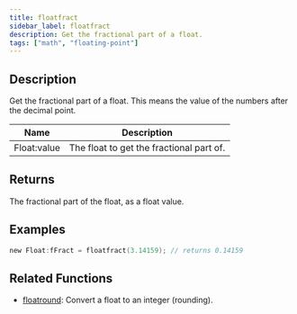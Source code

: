 ```yaml
---
title: floatfract
sidebar_label: floatfract
description: Get the fractional part of a float.
tags: ["math", "floating-point"]
---
```


<LowercaseNote />

## Description

Get the fractional part of a float. This means the value of the numbers after the decimal point.

| Name        | Description                              |
| ----------- | ---------------------------------------- |
| Float:value | The float to get the fractional part of. |

## Returns

The fractional part of the float, as a float value.

## Examples

```c
new Float:fFract = floatfract(3.14159); // returns 0.14159
```

## Related Functions

- [floatround](floatround): Convert a float to an integer (rounding).
